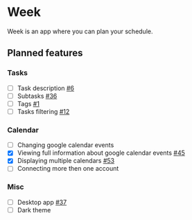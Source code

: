 # Week
 Week is an app where you can plan your schedule.

## Planned features
### Tasks
- [ ] Task description [#6](https://github.com/getweek/issues/issues/6)
- [ ] Subtasks [#36](https://github.com/getweek/issues/issues/36)
- [ ] Tags [#1](https://github.com/getweek/issues/issues/1)
- [ ] Tasks filtering [#12](https://github.com/getweek/issues/issues/12)

### Calendar
- [ ] Changing google calendar events
- [x] Viewing full information about google calendar events [#45](https://github.com/getweek/issues/issues/45)
- [x] Displaying multiple calendars [#53](https://github.com/getweek/issues/issues/54)
- [ ] Connecting more then one account

### Misc
- [ ] Desktop app [#37](https://github.com/getweek/issues/issues/37)
- [ ] Dark theme
